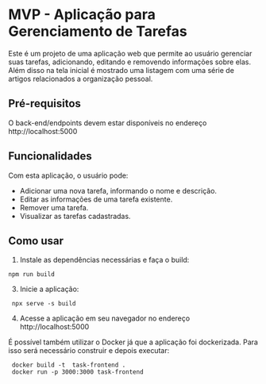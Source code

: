 # MVP - Aplicação para Gerenciamento de Tarefas

Este é um projeto de uma aplicação web que permite ao usuário gerenciar suas tarefas, adicionando, editando e removendo informações sobre elas. Além disso na tela inicial é mostrado uma listagem com uma série de artigos relacionados a organização pessoal.

## Pré-requisitos

O back-end/endpoints devem estar disponíveis no endereço http://localhost:5000

## Funcionalidades

Com esta aplicação, o usuário pode:

* Adicionar uma nova tarefa, informando o nome e descrição.
* Editar as informações de uma tarefa existente.
* Remover uma tarefa.
* Visualizar as tarefas cadastradas.

## Como usar

1.  Instale as dependências necessárias e faça o build:

```
npm run build
```

3. Inicie a aplicação:

```
 npx serve -s build
```

4. Acesse a aplicação em seu navegador no endereço http://localhost:5000


É possível também utilizar o Docker já que a aplicação foi dockerizada. Para isso será  necessário construir e depois executar:

```
 docker build -t  task-frontend .
 docker run -p 3000:3000 task-frontend 
 ```




